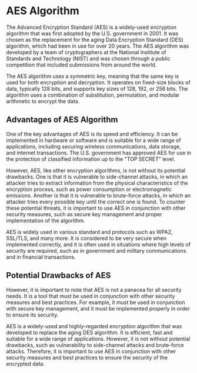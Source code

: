 # AES Algorithm

The Advanced Encryption Standard (AES) is a widely-used encryption algorithm that was first adopted by the U.S. government in 2001. It was chosen as the replacement for the aging Data Encryption Standard (DES) algorithm, which had been in use for over 20 years. The AES algorithm was developed by a team of cryptographers at the National Institute of Standards and Technology (NIST) and was chosen through a public competition that included submissions from around the world.

The AES algorithm uses a symmetric key, meaning that the same key is used for both encryption and decryption. It operates on fixed-size blocks of data, typically 128 bits, and supports key sizes of 128, 192, or 256 bits. The algorithm uses a combination of substitution, permutation, and modular arithmetic to encrypt the data.

## Advantages of AES Algorithm

One of the key advantages of AES is its speed and efficiency. It can be implemented in hardware or software and is suitable for a wide range of applications, including securing wireless communications, data storage, and internet transactions. The U.S. government has approved AES for use in the protection of classified information up to the "TOP SECRET" level.

However, AES, like other encryption algorithms, is not without its potential drawbacks. One is that it is vulnerable to side-channel attacks, in which an attacker tries to extract information from the physical characteristics of the encryption process, such as power consumption or electromagnetic emissions. Another is that it is vulnerable to brute-force attacks, in which an attacker tries every possible key until the correct one is found. To counter these potential threats, it is important to use AES in conjunction with other security measures, such as secure key management and proper implementation of the algorithm.

AES is widely used in various standard and protocols such as WPA2, SSL/TLS, and many more. It is considered to be very secure when implemented correctly, and it is often used in situations where high levels of security are required, such as in government and military communications and in financial transactions.

## Potential Drawbacks of AES

However, it is important to note that AES is not a panacea for all security needs. It is a tool that must be used in conjunction with other security measures and best practices. For example, it must be used in conjunction with secure key management, and it must be implemented properly in order to ensure its security.

AES is a widely-used and highly-regarded encryption algorithm that was developed to replace the aging DES algorithm. It is efficient, fast and suitable for a wide range of applications. However, it is not without potential drawbacks, such as vulnerability to side-channel attacks and brute-force attacks. Therefore, it is important to use AES in conjunction with other security measures and best practices to ensure the security of the encrypted data.